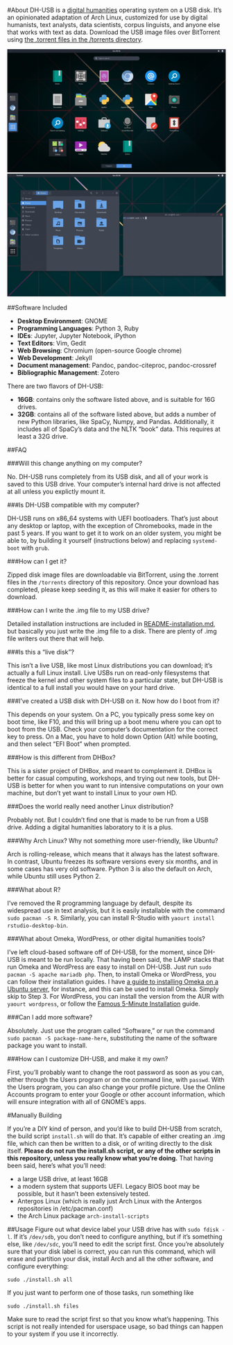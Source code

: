 #About
DH-USB is a [digital humanities](https://en.wikipedia.org/wiki/Digital_humanities) operating system on a USB disk. It’s an opinionated adaptation of Arch Linux, customized for use by digital humanists, text analysts, data scientists, corpus linguists, and anyone else that works with text as data. Download the USB image files over BitTorrent using [the .torrent files in the /torrents directory](https://github.com/JonathanReeve/dh-usb/tree/master/torrents). 

![Screenshot: Apps](screenshots/ss-apps.png)
![Screenshot: Windows](screenshots/ss-windows.png)

##Software Included
 - **Desktop Environment**: GNOME
 - **Programming Languages**: Python 3, Ruby 
 - **IDEs**: Jupyter, Jupyter Notebook, iPython
 - **Text Editors**: Vim, Gedit
 - **Web Browsing**: Chromium (open-source Google chrome)  
 - **Web Development**: Jekyll
 - **Document management**: Pandoc, pandoc-citeproc, pandoc-crossref
 - **Bibliographic Management**: Zotero

There are two flavors of DH-USB: 
 - **16GB**: contains only the software listed above, and is suitable for 16G drives. 
 - **32GB**: contains all of the software listed above, but adds a number of new Python libraries, like SpaCy, Numpy, and Pandas. Additionally, it includes all of SpaCy’s data and the NLTK “book” data. This requires at least a 32G drive. 

##FAQ

###Will this change anything on my computer?

No. DH-USB runs completely from its USB disk, and all of your work is saved to this USB drive. Your computer’s internal hard drive is not affected at all unless you explictly mount it.

###Is DH-USB compatible with my computer? 

DH-USB runs on x86_64 systems with UEFI bootloaders. That’s just about any desktop or laptop, with the exception of Chromebooks, made in the past 5 years. If you want to get it to work on an older system, you might be able to, by building it yourself (instructions below) and replacing `systemd-boot` with `grub`. 

###How can I get it?

Zipped disk image files are downloadable via BitTorrent, using the .torrent files in the `/torrents` directory of this repository. Once your download has completed, please keep seeding it, as this will make it easier for others to download. 

###How can I write the .img file to my USB drive?

Detailed installation instructions are included in [README-installation.md](https://github.com/JonathanReeve/dh-usb/blob/master/README-installation.md), but basically you just write the .img file to a disk. There are plenty of .img file writers out there that will help.

###Is this a “live disk”?

This isn’t a live USB, like most Linux distributions you can download; it’s actually a full Linux install. Live USBs run on read-only filesystems that freeze the kernel and other system files to a particular state, but DH-USB is identical to a full install you would have on your hard drive.

###I’ve created a USB disk with DH-USB on it. Now how do I boot from it? 

This depends on your system. On a PC, you typically press some key on boot time, like F10, and this will bring up a boot menu where you can opt to boot from the USB. Check your computer’s documentation for the correct key to press. On a Mac, you have to hold down Option (Alt) while booting, and then select “EFI Boot” when prompted.

###How is this different from DHBox? 

This is a sister project of DHBox, and meant to complement it. DHBox is better for casual computing, workshops, and trying out new tools, but DH-USB is better for when you want to run intensive computations on your own machine, but don’t yet want to install Linux to your own HD.

###Does the world really need another Linux distribution? 

Probably not. But I couldn’t find one that is made to be run from a USB drive. Adding a digital humanities laboratory to it is a plus.

###Why Arch Linux? Why not something more user-friendly, like Ubuntu? 

Arch is rolling-release, which means that it always has the latest software. In contrast, Ubuntu freezes its software versions every six months, and in some cases has very old software. Python 3 is also the default on Arch, while Ubuntu still uses Python 2. 

###What about R? 

I’ve removed the R programming language by default, despite its widespread use in text analysis, but it is easily installable with the command `sudo pacman -S R`. Similarly, you can install R-Studio with `yaourt install rstudio-desktop-bin`. 

###What about Omeka, WordPress, or other digital humanities tools? 

I’ve left cloud-based software off of DH-USB, for the moment, since DH-USB is meant to be run locally. That having been said, the LAMP stacks that run Omeka and WordPress are easy to install on DH-USB. Just run `sudo pacman -S apache mariadb php`. Then, to install Omeka or WordPress, you can follow their installation guides. I have [a guide to installing Omeka on a Ubuntu server](http://programminghistorian.org/lessons/installing-omeka), for instance, and this can be used to install Omeka. Simply skip to Step 3. For WordPress, you can install the version from the AUR with `yaourt wordpress`, or follow the [Famous 5-Minute Installation](https://codex.wordpress.org/Installing_WordPress#Famous_5-Minute_Install) guide. 

###Can I add more software? 

Absolutely. Just use the program called “Software,” or run the command `sudo pacman -S package-name-here`, substituting the name of the software package you want to install.

###How can I customize DH-USB, and make it my own?

First, you’ll probably want to change the root password as soon as you can, either through the Users program or on the command line, with `passwd`. With the Users program, you can also change your profile picture. Use the Online Accounts program to enter your Google or other account information, which will ensure integration with all of GNOME’s apps. 

#Manually Building

If you’re a DIY kind of person, and you’d like to build DH-USB from scratch, the build script `install.sh` will do that. It’s capable of either creating an .img file, which can then be written to a disk, or of writing directly to the disk itself. **Please do not run the install.sh script, or any of the other scripts in this repository, unless you really know what you’re doing.** That having been said, here’s what you’ll need: 

 - a large USB drive, at least 16GB
 - a modern system that supports UEFI. Legacy BIOS boot may be possible, but it hasn’t been extensively tested.
 - Antergos Linux (which is really just Arch Linux with the Antergos repositories in /etc/pacman.conf)
 - the Arch Linux package `arch-install-scripts`

##Usage
Figure out what device label your USB drive has with `sudo fdisk -l`. If it’s `/dev/sdb`, you don’t need to configure anything, but if it’s something else, like `/dev/sdc`, you’ll need to edit the script first. Once you’re absolutely sure that your disk label is correct, you can run this command, which will erase and partition your disk, install Arch and all the other software, and configure everything: 

    sudo ./install.sh all

If you just want to perform one of those tasks, run something like

    sudo ./install.sh files

Make sure to read the script first so that you know what’s happening. This script is not really intended for userspace usage, so bad things can happen to your system if you use it incorrectly.
